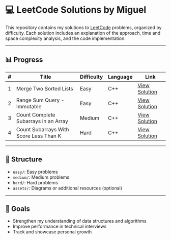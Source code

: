 # 💻 LeetCode Solutions by Miguel

This repository contains my solutions to [LeetCode](https://leetcode.com/) problems, organized by difficulty. Each solution includes an explanation of the approach, time and space complexity analysis, and the code implementation.

---

## 📊 Progress

| #  | Title                                | Difficulty |   Language  | Link                                            |
|----|--------------------------------------|------------|-------------|-------------------------------------------------|
| 1  | Merge Two Sorted Lists               |    Easy    |     C++     | [View Solution](easy/merge-two-sorted-lists.md) |
| 2  | Range Sum Query - Immutable          |    Easy    |     C++     | [View Solution](easy/303-range-sum-query-immutable.md) |
| 3  | Count Complete Subarrays in an Array |   Medium   |     C++     | [View Solution](medium/count-complete-subarrays-in-an-array.md) |
| 4  | Count Subarrays With Score Less Than K|   Hard   |     C++     | [View Solution](hard/2302-count-subarrays-with-score-less-than-k.md) |

---

## 📁 Structure

- `easy/`: Easy problems
- `medium/`: Medium problems
- `hard/`: Hard problems
- `assets/`: Diagrams or additional resources (optional)

---

## 📌 Goals

- Strengthen my understanding of data structures and algorithms
- Improve performance in technical interviews
- Track and showcase personal growth
